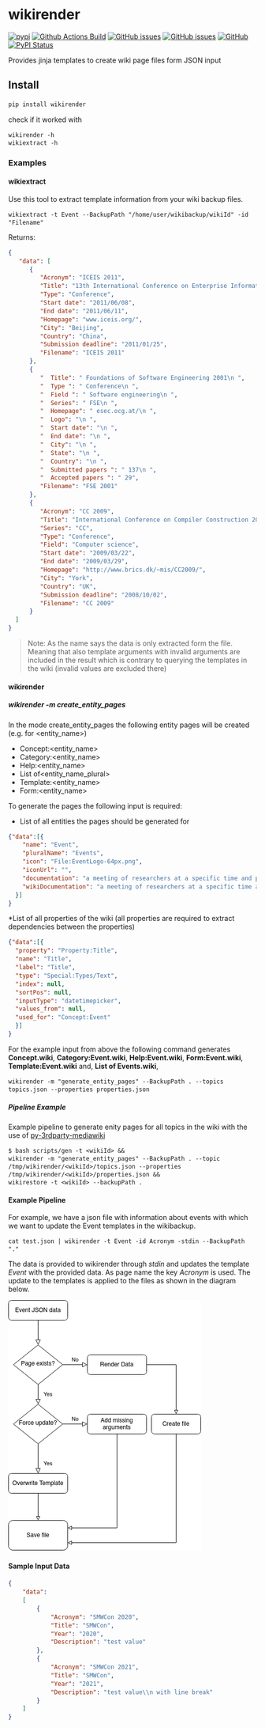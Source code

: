 # wikirender
[![pypi](https://img.shields.io/pypi/pyversions/wikirender)](https://pypi.org/project/wikirender/)
[![Github Actions Build](https://github.com/tholzheim/wikirender/workflows/Build/badge.svg?branch=master)](https://github.com/tholzheim/wikirender/actions?query=workflow%3ABuild+branch%3Amaster)
[![GitHub issues](https://img.shields.io/github/issues/tholzheim/wikirender.svg)](https://github.com/tholzheim/wikirender/issues)
[![GitHub issues](https://img.shields.io/github/issues-closed/tholzheim/wikirender.svg)](https://github.com/tholzheim/wikirender/issues/?q=is%3Aissue+is%3Aclosed)
[![GitHub](https://img.shields.io/github/license/tholzheim/wikirender.svg)](https://www.apache.org/licenses/LICENSE-2.0)
[![PyPI Status](https://img.shields.io/pypi/v/wikirender.svg)](https://pypi.python.org/pypi/wikirender/)

Provides jinja templates to create wiki page files form JSON input
## Install
```bash
pip install wikirender
```
check if it worked with
```
wikirender -h
wikiextract -h
```
### Examples
#### wikiextract
Use this tool to extract template information from your wiki backup files.
```
wikiextract -t Event --BackupPath "/home/user/wikibackup/wikiId" -id "Filename"
```
Returns:
```JSON
{
   "data": [
      {
         "Acronym": "ICEIS 2011",
         "Title": "13th International Conference on Enterprise Information Systems (ICEIS)",
         "Type": "Conference",
         "Start date": "2011/06/08",
         "End date": "2011/06/11",
         "Homepage": "www.iceis.org/",
         "City": "Beijing",
         "Country": "China",
         "Submission deadline": "2011/01/25",
         "Filename": "ICEIS 2011"
      },
      {
         "  Title": " Foundations of Software Engineering 2001\n ",
         "  Type ": " Conference\n ",
         "  Field ": " Software engineering\n ",
         "  Series": " FSE\n ",
         "  Homepage": " esec.ocg.at/\n ",
         "  Logo": "\n ",
         "  Start date": "\n ",
         "  End date": "\n ",
         "  City": "\n ",
         "  State": "\n ",
         "  Country": "\n ",
         "  Submitted papers ": " 137\n ",
         "  Accepted papers ": " 29",
         "Filename": "FSE 2001"
      },
      {
         "Acronym": "CC 2009",
         "Title": "International Conference on Compiler Construction 2009",
         "Series": "CC",
         "Type": "Conference",
         "Field": "Computer science",
         "Start date": "2009/03/22",
         "End date": "2009/03/29",
         "Homepage": "http://www.brics.dk/~mis/CC2009/",
         "City": "York",
         "Country": "UK",
         "Submission deadline": "2008/10/02",
         "Filename": "CC 2009"
      }
  ]
}
```
> Note: As the name says the data is only extracted form the file. Meaning that also template arguments with invalid arguments are included in the result which is contrary to querying the templates in the wiki (invalid values are excluded there)

#### wikirender
##### wikirender -m create_entity_pages
In the mode create_entity_pages the following entity pages will be created (e.g. for <entity_name>)
* Concept:<entity_name>
* Category:<entity_name>
* Help:<entity_name>
* List of<entity_name_plural>
* Template:<entity_name>
* Form:<entity_name>

To generate the pages the following input is required:
* List of all entities the pages should be generated for
```JSON
{"data":[{
    "name": "Event",
    "pluralName": "Events",
    "icon": "File:EventLogo-64px.png",
    "iconUrl": "",
    "documentation": "a meeting of researchers at a specific time and place",
    "wikiDocumentation": "a meeting of researchers at a specific time and place (virtual or physical) and with a specific thematic focus to present, hear and discuss research outputs "
  }]
}
```
*List of all properties of the wiki (all properties are required to extract dependencies between the properties)
```JSON
{"data":[{
  "property": "Property:Title",
  "name": "Title",
  "label": "Title",
  "type": "Special:Types/Text",
  "index": null,
  "sortPos": null,
  "inputType": "datetimepicker",
  "values_from": null,
  "used_for": "Concept:Event"
  }]
}
```
For the example input from above the following command generates **Concept.wiki**, **Category:Event.wiki**, **Help:Event.wiki**, **Form:Event.wiki**, **Template:Event.wiki** and, **List of Events.wiki**,
```
wikirender -m "generate_entity_pages" --BackupPath . --topics topics.json --properties properties.json
```
##### Pipeline Example
Example pipeline to generate enity pages for all topics in the wiki with the use of [py-3rdparty-mediawiki](https://github.com/WolfgangFahl/py-3rdparty-mediawiki)
```
$ bash scripts/gen -t <wikiId> &&
wikirender -m "generate_entity_pages" --BackupPath . --topic /tmp/wikirender/<wikiId>/topics.json --properties /tmp/wikirender/<wikiId>/properties.json &&
wikirestore -t <wikiId> --backupPath .
```

#### Example Pipeline
For example, we have a json file with information about events with which we want to update the Event templates in the wikibackup.
```
cat test.json | wikirender -t Event -id Acronym -stdin --BackupPath "."
```
The data is provided to wikirender through *stdin* and updates the template *Event* with the provided data.
As page name the key *Acronym* is used.
The update to the templates is applied to the files as shown in the diagram below.

![](docs/figures/event_update_example.png)
#### Sample Input Data
```json
{
    "data":
    [
        {
            "Acronym": "SMWCon 2020",
            "Title": "SMWCon",
            "Year": "2020",
            "Description": "test value"
        },
        {
            "Acronym": "SMWCon 2021",
            "Title": "SMWCon",
            "Year": "2021",
            "Description": "test value\\n with line break"
        }
    ]
}
```
